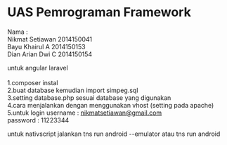 # UAS Pemrograman Framework <br>
Nama  :
<br>Nikmat Setiawan   2014150041      
Bayu Khairul A        2014150153<br>
Dian Arian Dwi C      2014150154<br>

untuk angular laravel<br><br>
1.composer instal<br>
2.buat database kemudian import simpeg.sql<br>
3.setting database.php sesuai database yang digunakan<br>
4.cara menjalankan dengan menggunakan vhost (setting pada apache)<br>
5.untuk login username  : nikmatsetiawan@gmail.com     
	            password  : 11223344

untuk nativscript
jalankan tns run android --emulator 
atau tns run android

